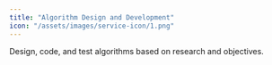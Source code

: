 ```yaml
---
title: "Algorithm Design and Development"
icon: "/assets/images/service-icon/1.png"
---
```


Design, code, and test algorithms based on research and objectives.
